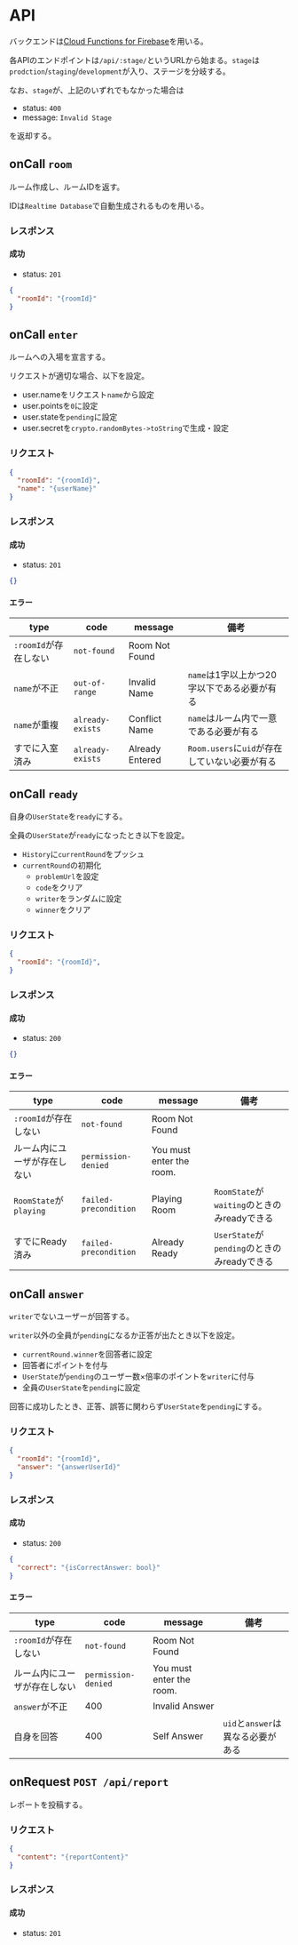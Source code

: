 # API

バックエンドは[Cloud Functions for Firebase](https://firebase.google.com/docs/functions?hl=ja)を用いる。

各APIのエンドポイントは`/api/:stage/`というURLから始まる。`stage`は`prodction`/`staging`/`development`が入り、ステージを分岐する。

なお、`stage`が、上記のいずれでもなかった場合は

- status: `400`
- message: `Invalid Stage`

を返却する。

## onCall `room`

ルーム作成し、ルームIDを返す。

IDは`Realtime Database`で自動生成されるものを用いる。

### レスポンス

#### 成功

- status: `201`

```json
{
  "roomId": "{roomId}"
}
```

## onCall `enter`

ルームへの入場を宣言する。

リクエストが適切な場合、以下を設定。

- user.nameをリクエスト`name`から設定
- user.pointsを`0`に設定
- user.stateを`pending`に設定
- user.secretを`crypto.randomBytes->toString`で生成・設定

### リクエスト

```json
{
  "roomId": "{roomId}",
  "name": "{userName}"
}
```

### レスポンス

#### 成功

- status: `201`

```json
{}
```

#### エラー

|type|code|message|備考|
|---|---|---|---|
|`:roomId`が存在しない|`not-found`|Room Not Found||
|`name`が不正|`out-of-range`|Invalid Name|`name`は1字以上かつ20字以下である必要が有る|
|`name`が重複|`already-exists`|Conflict Name|`name`はルーム内で一意である必要が有る|
|すでに入室済み|`already-exists`|Already Entered|`Room.users`に`uid`が存在していない必要が有る|

## onCall `ready`

自身の`UserState`を`ready`にする。

全員の`UserState`が`ready`になったとき以下を設定。

- `History`に`currentRound`をプッシュ
- `currentRound`の初期化
  - `problemUrl`を設定
  - `code`をクリア
  - `writer`をランダムに設定
  - `winner`をクリア

### リクエスト

```json
{
  "roomId": "{roomId}",
}
```

### レスポンス

#### 成功

- status: `200`

```json
{}
```

#### エラー

|type|code|message|備考|
|---|---|---|---|
|`:roomId`が存在しない|`not-found`|Room Not Found||
|ルーム内にユーザが存在しない|`permission-denied`|You must enter the room.||
|`RoomState`が`playing`|`failed-precondition`|Playing Room|`RoomState`が`waiting`のときのみreadyできる|
|すでにReady済み|`failed-precondition`|Already Ready|`UserState`が`pending`のときのみreadyできる|

## onCall `answer`

`writer`でないユーザーが回答する。

`writer`以外の全員が`pending`になるか正答が出たとき以下を設定。

- `currentRound.winner`を回答者に設定
- 回答者にポイントを付与
- `UserState`が`pending`のユーザー数×倍率のポイントを`writer`に付与
- 全員の`UserState`を`pending`に設定

回答に成功したとき、正答、誤答に関わらず`UserState`を`pending`にする。

### リクエスト

```json
{
  "roomId": "{roomId}",
  "answer": "{answerUserId}"
}
```

### レスポンス

#### 成功

- status: `200`

```json
{
  "correct": "{isCorrectAnswer: bool}"
}
```

#### エラー

|type|code|message|備考|
|---|---|---|---|
|`:roomId`が存在しない|`not-found`|Room Not Found||
|ルーム内にユーザが存在しない|`permission-denied`|You must enter the room.||
|`answer`が不正|400|Invalid Answer||
|自身を回答|400|Self Answer|`uid`と`answer`は異なる必要がある|

## onRequest `POST /api/report`

レポートを投稿する。

### リクエスト

```json
{
  "content": "{reportContent}"
}
```

### レスポンス

#### 成功

- status: `201`
